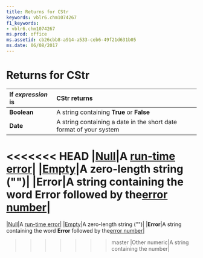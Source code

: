 ```yaml
---
title: Returns for CStr
keywords: vblr6.chm1074267
f1_keywords:
- vblr6.chm1074267
ms.prod: office
ms.assetid: cb26cbb8-a914-a533-ceb6-49f21d631b05
ms.date: 06/08/2017
---
```



# Returns for CStr


|**If  _expression_ is**|**CStr returns**|
|:-----|:-----|
|**Boolean**|A string containing  **True** or **False**|
|**Date**|A string containing a date in the short date format of your system|
<<<<<<< HEAD
|[Null](../../Glossary/vbe-glossary.md)|A [run-time error](../../Glossary/vbe-glossary.md)|
|[Empty](../../Glossary/vbe-glossary.md)|A zero-length string ("")|
|**Error**|A string containing the word  **Error** followed by the[error number](../../Glossary/vbe-glossary.md)|
=======
|[Null](../../Glossary/vbe-glossary.md#null)|A [run-time error](../../Glossary/vbe-glossary.md#run-time-error)|
|[Empty](../../Glossary/vbe-glossary.md#empty)|A zero-length string ("")|
|**Error**|A string containing the word  **Error** followed by the[error number](../../Glossary/vbe-glossary.md#error-number)|
>>>>>>> master
|Other numeric|A string containing the number|

